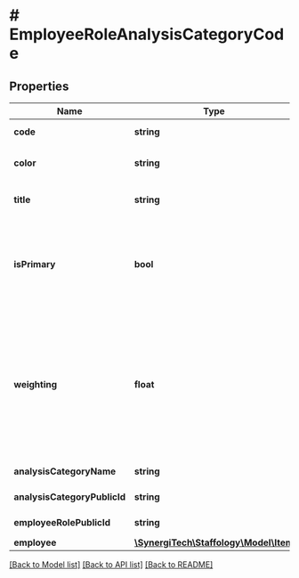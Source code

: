 # # EmployeeRoleAnalysisCategoryCode

## Properties

Name | Type | Description | Notes
------------ | ------------- | ------------- | -------------
**code** | **string** | The Code for the AnalysisCategoryCode |
**color** | **string** | [readonly] The Color for the AnalysisCategoryCode | [optional]
**title** | **string** | [readonly] The Title for the AnalysisCategoryCode | [optional]
**isPrimary** | **bool** | Set to true if this is the primary AnalysisCategoryCode for the Employee.  Only one AnalysisCategoryCode can be set as the primary. | [optional]
**weighting** | **float** | If there is more than one AnalysisCategoryCode Membership for the Employee then this determines the weighting to give to this membership.  ie, if he is in two AnalysisCategoryCode you might set the primary as 0.8 and the secondary as 0.2; | [optional]
**analysisCategoryName** | **string** | Analysis Category Name | [optional]
**analysisCategoryPublicId** | **string** | Analysis Category Public Id | [optional]
**employeeRolePublicId** | **string** | Employee Role Public Id | [optional]
**employee** | [**\SynergiTech\Staffology\Model\Item**](Item.md) |  | [optional]

[[Back to Model list]](../../README.md#models) [[Back to API list]](../../README.md#endpoints) [[Back to README]](../../README.md)

